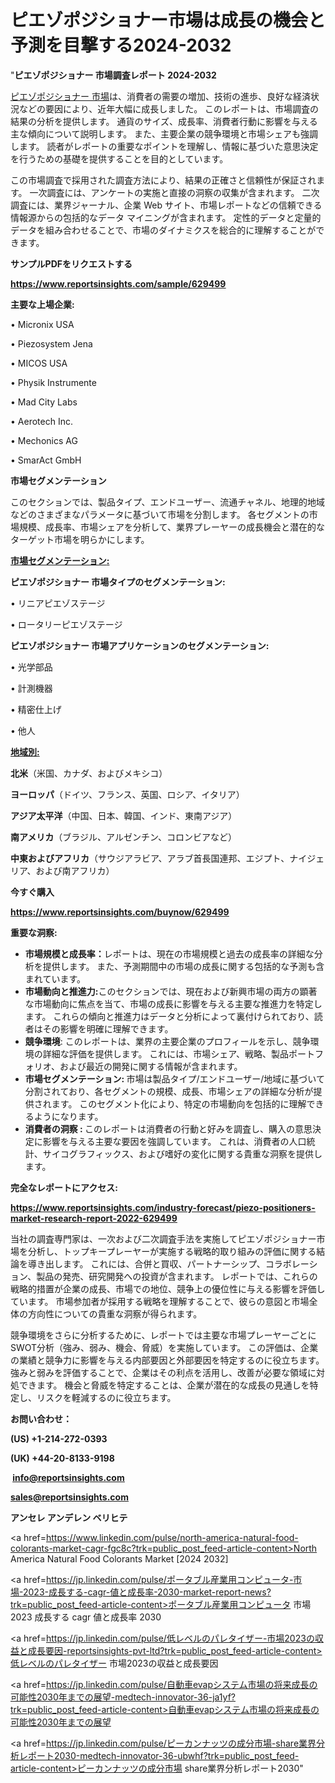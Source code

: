 # ピエゾポジショナー市場は成長の機会と予測を目撃する2024-2032

"<strong>ピエゾポジショナー 市場調査レポート 2024-2032</strong>

<a href=https://www.reportsinsights.com/sample/629499>ピエゾポジショナー 市場</a>は、消費者の需要の増加、技術の進歩、良好な経済状況などの要因により、近年大幅に成長しました。 このレポートは、市場調査の結果の分析を提供します。 通貨のサイズ、成長率、消費者行動に影響を与える主な傾向について説明します。 また、主要企業の競争環境と市場シェアも強調します。 読者がレポートの重要なポイントを理解し、情報に基づいた意思決定を行うための基礎を提供することを目的としています。

この市場調査で採用された調査方法により、結果の正確さと信頼性が保証されます。 一次調査には、アンケートの実施と直接の洞察の収集が含まれます。 二次調査には、業界ジャーナル、企業 Web サイト、市場レポートなどの信頼できる情報源からの包括的なデータ マイニングが含まれます。 定性的データと定量的データを組み合わせることで、市場のダイナミクスを総合的に理解することができます。

<strong><b>サンプルPDFをリクエストする</b></strong>

<a href=https://www.reportsinsights.com/sample/629499><strong><u>https://www.reportsinsights.com/sample/629499</u></strong></a>

<strong>主要な上場企業:</strong>

• Micronix USA

• Piezosystem Jena

• MICOS USA

• Physik Instrumente

• Mad City Labs

• Aerotech Inc.

• Mechonics AG

• SmarAct GmbH

<strong>市場セグメンテーション</strong>

このセクションでは、製品タイプ、エンドユーザー、流通チャネル、地理的地域などのさまざまなパラメータに基づいて市場を分割します。 各セグメントの市場規模、成長率、市場シェアを分析して、業界プレーヤーの成長機会と潜在的なターゲット市場を明らかにします。

<strong><u>市場セグメンテーション</u></strong><strong><u>:</u></strong>

<strong>ピエゾポジショナー 市場タイプのセグメンテーション:</strong>

• リニアピエゾステージ

• ロータリーピエゾステージ

<strong>ピエゾポジショナー 市場アプリケーションのセグメンテーション:</strong>

• 光学部品

• 計測機器

• 精密仕上げ

• 他人

<strong><u>地域別</u></strong><strong><u>:</u></strong>

<strong>北米</strong>（米国、カナダ、およびメキシコ）

<strong>ヨーロッパ</strong>（ドイツ、フランス、英国、ロシア、イタリア）

<strong>アジア太平洋</strong>（中国、日本、韓国、インド、東南アジア）

<strong>南アメリカ</strong>（ブラジル、アルゼンチン、コロンビアなど）

<strong>中東およびアフリカ</strong>（サウジアラビア、アラブ首長国連邦、エジプト、ナイジェリア、および南アフリカ）

<strong>今すぐ購入</strong>

<a href=https://www.reportsinsights.com/buynow/629499><strong><u>https://www.reportsinsights.com/buynow/629499</u></strong></a>

<strong>重要な洞察:</strong>
<ul>
  <li><strong>市場規模と成長率：</strong>レポートは、現在の市場規模と過去の成長率の詳細な分析を提供します。 また、予測期間中の市場の成長に関する包括的な予測も含まれています。</li>
  <li><strong>市場動向と推進力:</strong>このセクションでは、現在および新興市場の両方の顕著な市場動向に焦点を当て、市場の成長に影響を与える主要な推進力を特定します。 これらの傾向と推進力はデータと分析によって裏付けられており、読者はその影響を明確に理解できます。</li>
  <li><strong>競争環境</strong>: このレポートは、業界の主要企業のプロフィールを示し、競争環境の詳細な評価を提供します。 これには、市場シェア、戦略、製品ポートフォリオ、および最近の開発に関する情報が含まれます。</li>
  <li><strong>市場セグメンテーション: </strong>市場は製品タイプ/エンドユーザー/地域に基づいて分割されており、各セグメントの規模、成長、市場シェアの詳細な分析が提供されます。 このセグメント化により、特定の市場動向を包括的に理解できるようになります。</li>
  <li><strong>消費者の洞察 : </strong>このレポートは消費者の行動と好みを調査し、購入の意思決定に影響を与える主要な要因を強調しています。 これは、消費者の人口統計、サイコグラフィックス、および嗜好の変化に関する貴重な洞察を提供します。</li>
</ul>
<strong>完全なレポートにアクセス:</strong>

<a href=https://www.reportsinsights.com/industry-forecast/piezo-positioners-market-research-report-2022-629499><strong><u><b>https://www.reportsinsights.com/industry-forecast/piezo-positioners-market-research-report-2022-629499</b></u></strong></a>

当社の調査専門家は、一次および二次調査手法を実施してピエゾポジショナー市場を分析し、トップキープレーヤーが実施する戦略的取り組みの評価に関する結論を導き出します。 これには、合併と買収、パートナーシップ、コラボレーション、製品の発売、研究開発への投資が含まれます。 レポートでは、これらの戦略的措置が企業の成長、市場での地位、競争上の優位性に与える影響を評価しています。 市場参加者が採用する戦略を理解することで、彼らの意図と市場全体の方向性についての貴重な洞察が得られます。

競争環境をさらに分析するために、レポートでは主要な市場プレーヤーごとにSWOT分析（強み、弱み、機会、脅威）を実施しています。 この評価は、企業の業績と競争力に影響を与える内部要因と外部要因を特定するのに役立ちます。 強みと弱みを評価することで、企業はその利点を活用し、改善が必要な領域に対処できます。 機会と脅威を特定することは、企業が潜在的な成長の見通しを特定し、リスクを軽減するのに役立ちます。

<strong>お問い合わせ：</strong>

<strong>(US) +1-214-272-0393</strong>

<strong>(UK) +44-20-8133-9198</strong>

<strong> </strong><a href=info@reportsinsights.com><strong><u>info@reportsinsights.com</u></strong></a>

<a href=sales@reportsinsights.com><strong><u>sales@reportsinsights.com</u></strong></a>

<strong>アンセレ アンデレン ベリヒテ</strong>

<a href=https://www.linkedin.com/pulse/north-america-natural-food-colorants-market-cagr-fgc8c?trk=public_post_feed-article-content>North America Natural Food Colorants Market [2024 2032]</a>

<a href=https://jp.linkedin.com/pulse/ポータブル産業用コンピュータ-市場-2023-成長する-cagr-値と成長率-2030-market-report-news?trk=public_post_feed-article-content>ポータブル産業用コンピュータ 市場 2023 成長する cagr 値と成長率 2030</a>

<a href=https://jp.linkedin.com/pulse/低レベルのパレタイザー-市場2023の収益と成長要因-reportsinsights-pvt-ltd?trk=public_post_feed-article-content>低レベルのパレタイザー 市場2023の収益と成長要因</a>

<a href=https://jp.linkedin.com/pulse/自動車evapシステム市場の将来成長の可能性2030年までの展望-medtech-innovator-36-ja1yf?trk=public_post_feed-article-content>自動車evapシステム市場の将来成長の可能性2030年までの展望</a>

<a href=https://jp.linkedin.com/pulse/ピーカンナッツの成分市場-share業界分析レポート2030-medtech-innovator-36-ubwhf?trk=public_post_feed-article-content>ピーカンナッツの成分市場 share業界分析レポート2030</a>"
